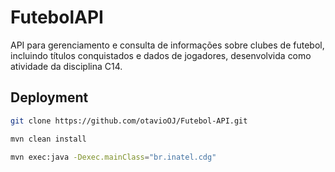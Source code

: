 # FutebolAPI

API para gerenciamento e consulta de informações sobre clubes de futebol, incluindo títulos conquistados e dados de jogadores, desenvolvida como atividade da disciplina C14.



## Deployment

```bash
git clone https://github.com/otavioOJ/Futebol-API.git
```

```bash
mvn clean install
```

```bash
mvn exec:java -Dexec.mainClass="br.inatel.cdg"
```

